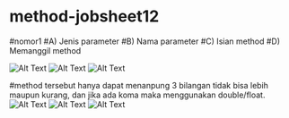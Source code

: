 # method-jobsheet12
#nomor1
#A) Jenis parameter
#B) Nama parameter
#C) Isian method
#D) Memanggil method

![Alt Text](https://github.com/leo-gaming/method-jobsheet12/blob/master/methodJS12%20-%20NetBeans%20IDE%208.2%2026_09_2019%2015_55_30.png)
![Alt Text](https://github.com/leo-gaming/method-jobsheet12/blob/master/methodJS12%20-%20NetBeans%20IDE%208.2%2026_09_2019%2015_55_43.png)
![Alt Text](https://github.com/leo-gaming/method-jobsheet12/blob/master/methodJS12%20-%20NetBeans%20IDE%208.2%2026_09_2019%2015_55_52.png)

#method tersebut hanya dapat menanpung 3 bilangan tidak bisa lebih maupun kurang, dan jika ada koma maka menggunakan double/float. 
![Alt Text](https://github.com/leo-gaming/method-jobsheet12/blob/master/methodJS12%20-%20NetBeans%20IDE%208.2%2026_09_2019%2015_56_55.png)
![Alt Text](https://github.com/leo-gaming/method-jobsheet12/blob/master/methodJS12%20-%20NetBeans%20IDE%208.2%2026_09_2019%2015_57_11.png)
![Alt Text](https://github.com/leo-gaming/method-jobsheet12/blob/master/methodJS12%20-%20NetBeans%20IDE%208.2%2026_09_2019%2015_57_34.png)

